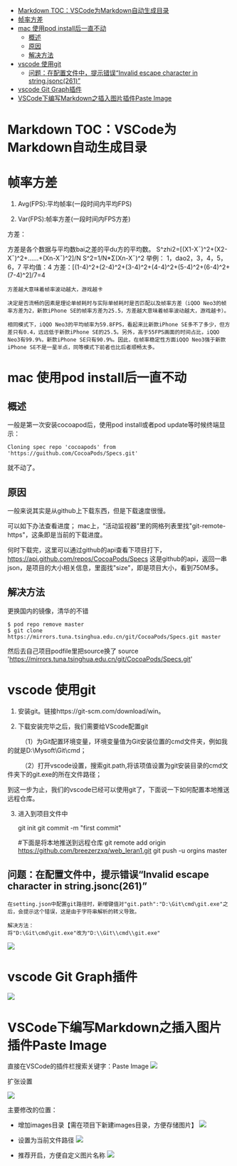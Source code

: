 <!-- TOC -->

- [Markdown TOC：VSCode为Markdown自动生成目录](#markdown-tocvscode为markdown自动生成目录)
- [帧率方差](#帧率方差)
- [mac 使用pod install后一直不动](#mac-使用pod-install后一直不动)
  - [概述](#概述)
  - [原因](#原因)
  - [解决方法](#解决方法)
- [vscode 使用git](#vscode-使用git)
  - [问题：在配置文件中，提示错误“Invalid escape character in string.jsonc(261)”](#问题在配置文件中提示错误invalid-escape-character-in-stringjsonc261)
- [vscode Git Graph插件](#vscode-git-graph插件)
- [VSCode下编写Markdown之插入图片插件Paste Image](#vscode下编写markdown之插入图片插件paste-image)

<!-- /TOC -->

# Markdown TOC：VSCode为Markdown自动生成目录

# 帧率方差

1) Avg(FPS):平均帧率(一段时间内平均FPS)

2) Var(FPS):帧率方差(一段时间内FPS方差)

方差：

方差是各个数据与平均数bai之差的平du方的平均数。
S^zhi2=[(X1-X¯)^2+(X2-X¯)^2+……+(Xn-X¯)^2]/N
S^2=1/N*Σ(Xn-X¯)^2
举例：
1，dao2，3，4，5，6，7
平均值：4
方差：[(1-4)^2+(2-4)^2+(3-4)^2+(4-4)^2+(5-4)^2+(6-4)^2+(7-4)^2]/7=4

    方差越大意味着帧率波动越大，游戏越卡

    决定是否流畅的因素是理论单帧耗时与实际单帧耗时是否匹配以及帧率方差（iQOO Neo3的帧率方差为2，新款iPhone SE的帧率方差为25.5，方差越大意味着帧率波动越大，游戏越卡）。

    相同模式下，iQQO Neo3的平均帧率为59.8FPS，看起来比新款iPhone SE多不了多少，但方差只有0.4，远远低于新款iPhone SE的25.5。另外，高于55FPS画面的时间占比，iQQO Neo3有99.9%，新款iPhone SE只有90.9%。因此，在帧率稳定性方面iQQO Neo3强于新款iPhone SE不是一星半点，同等模式下前者也比后者顺畅太多。


# mac 使用pod install后一直不动
## 概述
一般是第一次安装cocoapod后，使用pod install或者pod update等时候终端显示：

    Cloning spec repo 'cocoapods' from 'https://guithub.com/CocoaPods/Specs.git'

就不动了。

## 原因
一般来说其实是从github上下载东西，但是下载速度很慢。

可以如下办法查看进度；
mac上，“活动监视器”里的网格列表里找"git-remote-https"，这条即是当前的下载进度。

何时下载完，这里可以通过github的api查看下项目打下，https://api.github.com/repos/CocoaPods/Specs
这是github的api，返回一串json，是项目的大小相关信息，里面找"size"，即是项目大小，看到750M多。

## 解决方法
更换国内的镜像，清华的不错

    $ pod repo remove master
    $ git clone https://mirrors.tuna.tsinghua.edu.cn/git/CocoaPods/Specs.git master

然后去自己项目podfile里把source换了
    source 'https://mirrors.tuna.tsinghua.edu.cn/git/CocoaPods/Specs.git'

# vscode 使用git

1. 安装git。链接https://git-scm.com/download/win。

2. 下载安装完毕之后，我们需要给VScode配置git

        （1）为Git配置环境变量，环境变量值为Git安装位置的cmd文件夹，例如我的就是D:\Mysoft\Git\cmd；

        （2）打开vscode设置，搜索git.path,将该项值设置为git安装目录的cmd文件夹下的git.exe的所在文件路径；

到这一步为止，我们的vscode已经可以使用git了，下面说一下如何配置本地推送远程仓库。

3. 进入到项目文件中

    git init
    git commit -m "first commit"

    #下面是将本地推送到远程仓库
    git remote add origin https://github.com/breezerzxq/web_leran1.git
    git push -u orgins master


## 问题：在配置文件中，提示错误“Invalid escape character in string.jsonc(261)”

    在setting.json中配置git路径时，新增键值对"git.path":"D:\Git\cmd\git.exe"之后，会提示这个错误，这是由于字符串解析的转义导致。

    解决方法：
    将"D:\Git\cmd\git.exe"改为"D:\\Git\\cmd\\git.exe"

![](images/2020-09-14-11-33-24.png)


# vscode Git Graph插件

![](images/2020-09-14-11-59-03.png)


# VSCode下编写Markdown之插入图片插件Paste Image 
直接在VSCode的插件栏搜索关键字：Paste Image
![](images/2020-09-14-14-01-21.png)


扩张设置

![](images/2020-09-14-14-01-44.png)


主要修改的位置：
- 增加images目录【需在项目下新建images目录，方便存储图片】
![](images/2020-09-14-14-02-54.png)

- 设置为当前文件路径
![](images/2020-09-14-14-03-23.png)

- 推荐开启，方便自定义图片名称
![](images/2020-09-14-14-03-43.png)